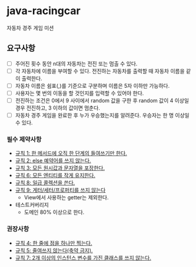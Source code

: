 # java-racingcar
자동차 경주 게임 미션

## 요구사항

- [ ] 주어진 횟수 동안 n대의 자동차는 전진 또는 멈출 수 있다.
- [ ] 각 자동차에 이름을 부여할 수 있다. 전진하는 자동차를 출력할 때 자동차 이름을 같이 출력한다.
- [ ] 자동차 이름은 쉼표(,)를 기준으로 구분하며 이름은 5자 이하만 가능하다.
- [ ] 사용자는 몇 번의 이동을 할 것인지를 입력할 수 있어야 한다.
- [ ] 전진하는 조건은 0에서 9 사이에서 random 값을 구한 후 random 값이 4 이상일 경우 전진하고, 3 이하의 값이면 멈춘다.
- [ ] 자동차 경주 게임을 완료한 후 누가 우승했는지를 알려준다. 우승자는 한 명 이상일 수 있다.

### 필수 제약사항

- [규칙 1: 한 메서드에 오직 한 단계의 들여쓰기만 한다.](https://developerfarm.wordpress.com/2012/01/26/object_calisthenics_2/)
- [규칙 2: else 예약어를 쓰지 않는다.](https://developerfarm.wordpress.com/2012/01/27/object_calisthenics_3/)
- [규칙 3: 모든 원시값과 문자열을 포장한다.](https://developerfarm.wordpress.com/2012/01/27/object_calisthenics_4/)
- [규칙 6: 모든 엔티티를 작게 유지한다.](https://developerfarm.wordpress.com/2012/01/31/object_calisthenics_7/)
- [규칙 8: 일급 콜렉션을 쓴다.](https://developerfarm.wordpress.com/2012/02/01/object_calisthenics_/)
- [규칙 9: 게터/세터/프로퍼티를 쓰지 않는다](https://developerfarm.wordpress.com/2012/02/01/object_calisthenics_10/)
    - View에서 사용하는 getter는 제외한다.
- 테스트커버리지
    - 도메인 80% 이상으로 한다.

### 권장사항
- [규칙 4: 한 줄에 점을 하나만 찍는다.](https://developerfarm.wordpress.com/2012/01/30/object_calisthenics_5/)
- [규칙 5: 줄여쓰지 않는다(축약 금지).](https://developerfarm.wordpress.com/2012/01/30/object_calisthenics_6/)
- [규칙 7: 2개 이상의 인스턴스 변수를 가진 클래스를 쓰지 않는다.](https://developerfarm.wordpress.com/2012/01/31/object_calisthenics_8/)